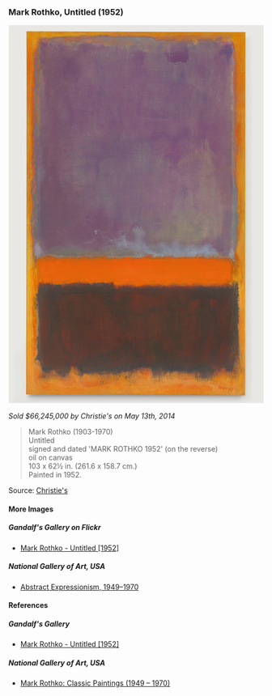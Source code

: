 

### Mark Rothko, Untitled (1952)

![Mark Rothko, Untitled (1952)](pictures/100x148-WxHmm-mark-rothko-untitled-1952.jpg)  

*Sold $66,245,000 by Christie's on May 13th, 2014*

> Mark Rothko (1903-1970)  
> Untitled  
> signed and dated 'MARK ROTHKO 1952' (on the reverse)  
> oil on canvas  
> 103 x 62½ in. (261.6 x 158.7 cm.)  
> Painted in 1952.  

Source: [Christie's](https://www.christies.com/lot/lot-5792529)

#### More Images

##### Gandalf's Gallery on Flickr

* [Mark Rothko - Untitled [1952]](https://www.flickr.com/photos/gandalfsgallery/27744325407)

##### National Gallery of Art, USA

* [Abstract Expressionism, 1949–1970](https://www.nga.gov/collection-search-result.html?sortOrder=DEFAULT&artobj_imagesonly=Images_online&artobj_style=Abstract%20Expressionist&artobj_lifespan=1949_1970&pageSize=30&pageNumber=1&lastFacet=artobj_lifespan)

#### References

##### Gandalf's Gallery

* [Mark Rothko - Untitled [1952]](https://gandalfsgallery.blogspot.com/2018/06/mark-rothko-untitled-1952.html)

##### National Gallery of Art, USA

* [Mark Rothko: Classic Paintings (1949 – 1970)](https://www.nga.gov/features/mark-rothko/mark-rothko-classic-paintings.html)
